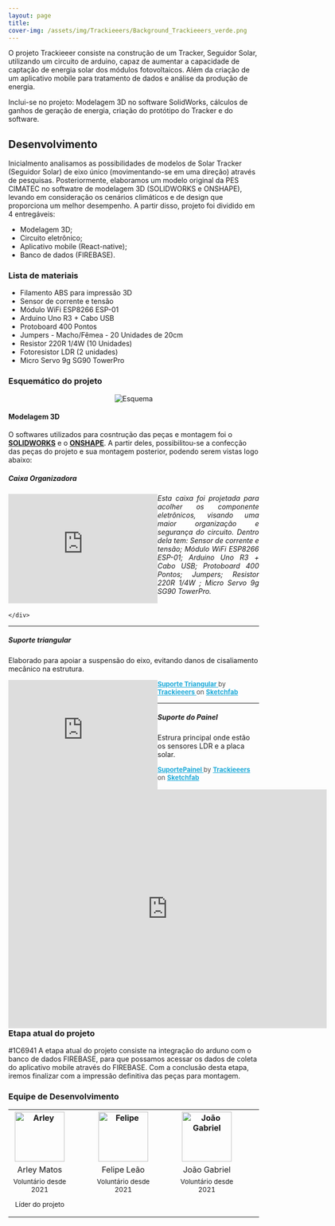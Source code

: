 ```yaml
---
layout: page
title: 
cover-img: /assets/img/Trackieeers/Background_Trackieeers_verde.png
---
```


   O projeto Trackieeer consiste na construção de um Tracker, Seguidor Solar, utilizando um circuito de arduino, capaz de aumentar a capacidade de captação de energia solar dos módulos fotovoltaicos. Além da criação de um aplicativo mobile para tratamento de dados e análise da produção de energia.

   Inclui-se no projeto: Modelagem 3D no software SolidWorks, cálculos de ganhos de geração de energia, criação do protótipo do Tracker e do software.

## Desenvolvimento
   Inicialmento analisamos as possibilidades de modelos de Solar Tracker (Seguidor Solar) de eixo único (movimentando-se em uma direção) através de pesquisas. Posteriormente, elaboramos um modelo original da PES CIMATEC no softwatre de modelagem 3D (SOLIDWORKS e ONSHAPE), levando em consideração os cenários climáticos e de design que proporciona um melhor desempenho. A partir disso, projeto foi dividido em 4 entregáveis: 
   
   * Modelagem 3D; 
   * Circuito eletrônico;
   * Aplicativo mobile (React-native);
   * Banco de dados (FIREBASE). 

### Lista de materiais 

* Filamento ABS para impressão 3D
* Sensor de corrente e tensão
* Módulo WiFi ESP8266 ESP-01
* Arduino Uno R3 + Cabo USB
* Protoboard 400 Pontos
* Jumpers - Macho/Fêmea - 20 Unidades de 20cm
* Resistor 220R 1/4W (10 Unidades)
* Fotoresistor LDR (2 unidades)
* Micro Servo 9g SG90 TowerPro


### Esquemático do projeto

<p style="text-align: center;"> <img src="/assets/img/smart_energy/Equemático_Smart.png" alt="Esquema"/> </p>


#### Modelagem 3D                   

O softwares utilizados para cosntrução das peças e montagem foi o [**SOLIDWORKS**](https://www.solidworks.com/pt-br) e o [**ONSHAPE**](https://onshape.com/en/). A partir deles, possibilitou-se a confecção das peças do projeto e sua montagem posterior, podendo serem vistas logo abaixo:

##### Caixa Organizadora   
 
<style type="text/css">
  .sketchfab-embed-wrapper iframe{
   float: left;
  } 
  </style>
   
   <div class="sketchfab-embed-wrapper"> 
      
   <iframe title="Caixa" frameborder="0" allowfullscreen mozallowfullscreen="true" webkitallowfullscreen="true" allow="autoplay; fullscreen; xr-spatial-tracking" xr-spatial-tracking execution-while-out-of-viewport execution-while-not-rendered web-share width="300" height="220" margin: 5px src="https://sketchfab.com/models/69b3af6570604f478b9484e68334d02f/embed?autospin=1&autostart=1&ui_theme=dark"> </iframe>
   <h6 align="justify"> Esta caixa foi projetada para acolher os componente eletrônicos, visando uma maior organização e segurança do circuito. Dentro dela tem: Sensor de corrente e tensão; Módulo WiFi ESP8266 ESP-01; Arduino Uno R3 + Cabo USB; Protoboard 400 Pontos; Jumpers; Resistor 220R 1/4W ; Micro Servo 9g SG90 TowerPro. </h6>
   
   
   
    </div>  
 
   
   
   
   


---
   
##### Suporte triangular  

Elaborado para apoiar a suspensão do eixo, evitando danos de cisaliamento mecânico na estrutura. 

   <div
   class="sketchfab-embed-wrapper2"> <iframe title="Suporte Triangular" frameborder="0" allowfullscreen mozallowfullscreen="true" webkitallowfullscreen="true" allow="autoplay; fullscreen; xr-spatial-tracking" xr-spatial-tracking execution-while-out-of-viewport execution-while-not-rendered web-share width="300" height="220" src="https://sketchfab.com/models/ef47ce964eb04a20bb9606e5213fcfc8/embed?autospin=1&autostart=1&preload=1&ui_theme=dark"> </iframe> <p style="font-size: 13px; font-weight: normal; margin: 5px; color: #4A4A4A;"> <a href="https://sketchfab.com/3d-models/suporte-triangular-ef47ce964eb04a20bb9606e5213fcfc8?utm_medium=embed&utm_campaign=share-popup&utm_content=ef47ce964eb04a20bb9606e5213fcfc8" target="_blank" style="font-weight: bold; color: #1CAAD9;"> Suporte Triangular </a> by <a href="https://sketchfab.com/trackieeers?utm_medium=embed&utm_campaign=share-popup&utm_content=ef47ce964eb04a20bb9606e5213fcfc8" target="_blank" style="font-weight: bold; color: #1CAAD9;"> Trackieeers </a> on <a href="https://sketchfab.com?utm_medium=embed&utm_campaign=share-popup&utm_content=ef47ce964eb04a20bb9606e5213fcfc8" target="_blank" style="font-weight: bold; color: #1CAAD9;">Sketchfab</a></p>
   
  </div>
  
---
  
##### Suporte do Painel
 Estrura principal onde estão os sensores LDR e a placa solar. 
 <div class="sketchfab-embed-wrapper3"> <iframe title="SuportePainel" frameborder="0" allowfullscreen mozallowfullscreen="true" webkitallowfullscreen="true" allow="autoplay; fullscreen; xr-spatial-tracking" xr-spatial-tracking execution-while-out-of-viewport execution-while-not-rendered web-share width="640" height="480" src="https://sketchfab.com/models/64863a20b9b544eeadbf5f3486f78764/embed?autospin=1&autostart=1&preload=1&ui_theme=dark"> </iframe> <p style="font-size: 13px; font-weight: normal; margin: 5px; color: #4A4A4A;"> <a href="https://sketchfab.com/3d-models/suportepainel-64863a20b9b544eeadbf5f3486f78764?utm_medium=embed&utm_campaign=share-popup&utm_content=64863a20b9b544eeadbf5f3486f78764" target="_blank" style="font-weight: bold; color: #1CAAD9;"> SuportePainel </a> by <a href="https://sketchfab.com/trackieeers?utm_medium=embed&utm_campaign=share-popup&utm_content=64863a20b9b544eeadbf5f3486f78764" target="_blank" style="font-weight: bold; color: #1CAAD9;"> Trackieeers </a> on <a href="https://sketchfab.com?utm_medium=embed&utm_campaign=share-popup&utm_content=64863a20b9b544eeadbf5f3486f78764" target="_blank" style="font-weight: bold; color: #1CAAD9;">Sketchfab</a></p></div>

### Etapa atual do projeto
   #1C6941
   A etapa atual do projeto consiste na integração do arduno com o banco de dados FIREBASE, para que possamos acessar os dados de coleta do aplicativo mobile através do FIREBASE. Com a conclusão desta etapa, iremos finalizar com a impressão definitiva das peças para montagem.


### Equipe de Desenvolvimento
<div class="row">
  <div class=" col-xl-auto offset-xl-0 col-lg-4 offset-lg-0">
    <div class="mobile-side-scroller">
      <table class="table-borderless highlight">
          <tr>
            <th><center><img src="{{ 'assets/img/voluntarios/arley_matos.png' | relative_url }}" width="100" alt="Arley" class="img-fluid rounded-circle" /></center></th>
            <th></th>
            <th><center><img src="{{ 'assets/img/voluntarios/felipe_leao.jpg' | relative_url }}" width="100" alt="Felipe" class="img-fluid rounded-circle"/></center></th>
            <th></th>
            <th><center><img src="{{ 'assets/img/voluntarios/joao_gabriel.jpeg' | relative_url }}" width="100" alt="João Gabriel" class="img-fluid rounded-circle"/></center></th>
            <th></th>
          <tr class="font-weight-bolder" style="text-align: center margin-top: 0">
            <td width="25%"><center>Arley Matos</center></td>
            <td></td>
            <td width="25%"><center>Felipe Leão</center></td>
            <td></td>
            <td width="25%"><center>João Gabriel</center></td>
            <td></td>
          <tr style="text-align: center" >
            <td style="vertical-align: top"><small><center>Voluntário desde 2021 <p/> Líder do projeto</center></small></td>
            <td></td>
            <td style="vertical-align: top"><small><center>Voluntário desde 2021</center></small></td>
            <td></td>
            <td style="vertical-align: top"><small><center>Voluntário desde 2021</center></small></td>
            <td></td>



